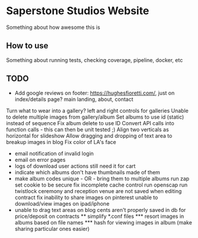 # Saperstone Studios Website
Something about how awesome this is
## How to use
Something about running tests, checking coverage, pipeline, docker, etc
## TODO
* Add google reviews on footer: https://hughesfioretti.com/, just on index/details page? main landing, about, contact

Turn what to wear into a gallery?
left and right controls for galleries
Unable to delete multiple images from gallery/album
Set albums to use id (static) instead of sequence
Fix album delete to use ID
Convert API calls into function calls - this can then be unit tested ;)
Align two verticals as horizontal for slideshow
Allow dragging and dropping of text area to breakup images in blog
Fix color of LA's face
* email notification of invalid login
* email on error pages
* logs of download user actions
	still need it for cart
* indicate which albums don't have thumbnails made of them
* make album codes unique - OR - bring them to multiple albums
run zap
	set cookie to be secure
	fix incomplete cache control
run openscap
run twistlock
ceremony and reception venue are not saved when editing contract
fix inability to share images on pinterest
unable to download/view images on ipad/iphone
* unable to drag text areas on blog
cents aren't properly saved in db for price/deposit on contracts
** simplify *.conf files
*** resort images in albums based on file names
*** hash for viewing images in album (make sharing particular ones easier)